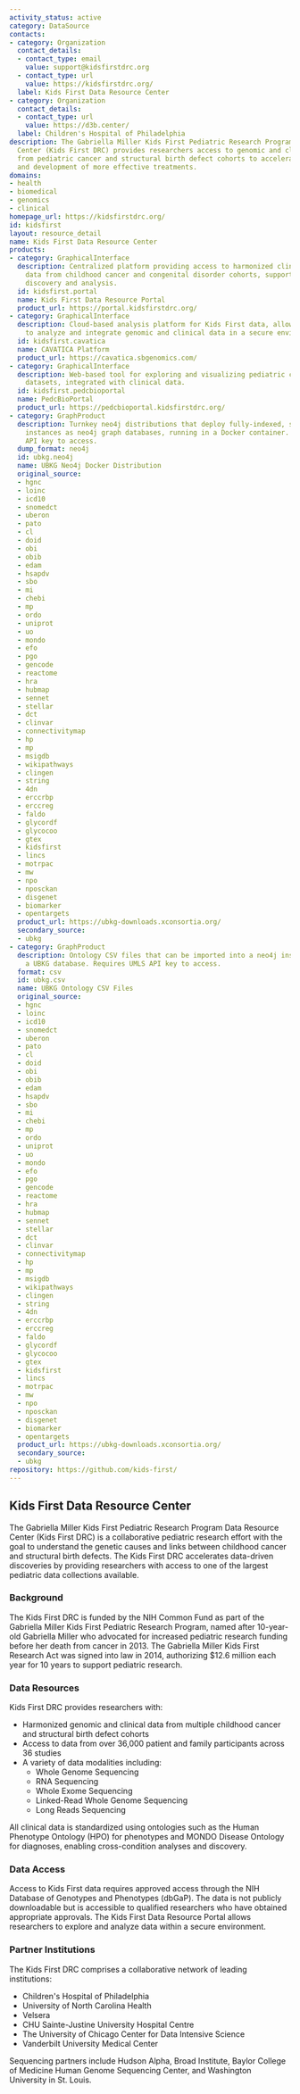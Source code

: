 ```yaml
---
activity_status: active
category: DataSource
contacts:
- category: Organization
  contact_details:
  - contact_type: email
    value: support@kidsfirstdrc.org
  - contact_type: url
    value: https://kidsfirstdrc.org/
  label: Kids First Data Resource Center
- category: Organization
  contact_details:
  - contact_type: url
    value: https://d3b.center/
  label: Children's Hospital of Philadelphia
description: The Gabriella Miller Kids First Pediatric Research Program Data Resource
  Center (Kids First DRC) provides researchers access to genomic and clinical data
  from pediatric cancer and structural birth defect cohorts to accelerate discovery
  and development of more effective treatments.
domains:
- health
- biomedical
- genomics
- clinical
homepage_url: https://kidsfirstdrc.org/
id: kidsfirst
layout: resource_detail
name: Kids First Data Resource Center
products:
- category: GraphicalInterface
  description: Centralized platform providing access to harmonized clinical and genomic
    data from childhood cancer and congenital disorder cohorts, supporting cohort
    discovery and analysis.
  id: kidsfirst.portal
  name: Kids First Data Resource Portal
  product_url: https://portal.kidsfirstdrc.org/
- category: GraphicalInterface
  description: Cloud-based analysis platform for Kids First data, allowing researchers
    to analyze and integrate genomic and clinical data in a secure environment.
  id: kidsfirst.cavatica
  name: CAVATICA Platform
  product_url: https://cavatica.sbgenomics.com/
- category: GraphicalInterface
  description: Web-based tool for exploring and visualizing pediatric cancer genomic
    datasets, integrated with clinical data.
  id: kidsfirst.pedcbioportal
  name: PedcBioPortal
  product_url: https://pedcbioportal.kidsfirstdrc.org/
- category: GraphProduct
  description: Turnkey neo4j distributions that deploy fully-indexed, standalone UBKG
    instances as neo4j graph databases, running in a Docker container. Requires UMLS
    API key to access.
  dump_format: neo4j
  id: ubkg.neo4j
  name: UBKG Neo4j Docker Distribution
  original_source:
  - hgnc
  - loinc
  - icd10
  - snomedct
  - uberon
  - pato
  - cl
  - doid
  - obi
  - obib
  - edam
  - hsapdv
  - sbo
  - mi
  - chebi
  - mp
  - ordo
  - uniprot
  - uo
  - mondo
  - efo
  - pgo
  - gencode
  - reactome
  - hra
  - hubmap
  - sennet
  - stellar
  - dct
  - clinvar
  - connectivitymap
  - hp
  - mp
  - msigdb
  - wikipathways
  - clingen
  - string
  - 4dn
  - erccrbp
  - erccreg
  - faldo
  - glycordf
  - glycocoo
  - gtex
  - kidsfirst
  - lincs
  - motrpac
  - mw
  - npo
  - nposckan
  - disgenet
  - biomarker
  - opentargets
  product_url: https://ubkg-downloads.xconsortia.org/
  secondary_source:
  - ubkg
- category: GraphProduct
  description: Ontology CSV files that can be imported into a neo4j instance to create
    a UBKG database. Requires UMLS API key to access.
  format: csv
  id: ubkg.csv
  name: UBKG Ontology CSV Files
  original_source:
  - hgnc
  - loinc
  - icd10
  - snomedct
  - uberon
  - pato
  - cl
  - doid
  - obi
  - obib
  - edam
  - hsapdv
  - sbo
  - mi
  - chebi
  - mp
  - ordo
  - uniprot
  - uo
  - mondo
  - efo
  - pgo
  - gencode
  - reactome
  - hra
  - hubmap
  - sennet
  - stellar
  - dct
  - clinvar
  - connectivitymap
  - hp
  - mp
  - msigdb
  - wikipathways
  - clingen
  - string
  - 4dn
  - erccrbp
  - erccreg
  - faldo
  - glycordf
  - glycocoo
  - gtex
  - kidsfirst
  - lincs
  - motrpac
  - mw
  - npo
  - nposckan
  - disgenet
  - biomarker
  - opentargets
  product_url: https://ubkg-downloads.xconsortia.org/
  secondary_source:
  - ubkg
repository: https://github.com/kids-first/
---
```

## Kids First Data Resource Center

The Gabriella Miller Kids First Pediatric Research Program Data Resource Center (Kids First DRC) is a collaborative pediatric research effort with the goal to understand the genetic causes and links between childhood cancer and structural birth defects. The Kids First DRC accelerates data-driven discoveries by providing researchers with access to one of the largest pediatric data collections available.

### Background

The Kids First DRC is funded by the NIH Common Fund as part of the Gabriella Miller Kids First Pediatric Research Program, named after 10-year-old Gabriella Miller who advocated for increased pediatric research funding before her death from cancer in 2013. The Gabriella Miller Kids First Research Act was signed into law in 2014, authorizing $12.6 million each year for 10 years to support pediatric research.

### Data Resources

Kids First DRC provides researchers with:

- Harmonized genomic and clinical data from multiple childhood cancer and structural birth defect cohorts
- Access to data from over 36,000 patient and family participants across 36 studies
- A variety of data modalities including:
  - Whole Genome Sequencing
  - RNA Sequencing
  - Whole Exome Sequencing
  - Linked-Read Whole Genome Sequencing
  - Long Reads Sequencing

All clinical data is standardized using ontologies such as the Human Phenotype Ontology (HPO) for phenotypes and MONDO Disease Ontology for diagnoses, enabling cross-condition analyses and discovery.

### Data Access

Access to Kids First data requires approved access through the NIH Database of Genotypes and Phenotypes (dbGaP). The data is not publicly downloadable but is accessible to qualified researchers who have obtained appropriate approvals. The Kids First Data Resource Portal allows researchers to explore and analyze data within a secure environment.

### Partner Institutions

The Kids First DRC comprises a collaborative network of leading institutions:

- Children's Hospital of Philadelphia
- University of North Carolina Health
- Velsera
- CHU Sainte-Justine University Hospital Centre
- The University of Chicago Center for Data Intensive Science
- Vanderbilt University Medical Center

Sequencing partners include Hudson Alpha, Broad Institute, Baylor College of Medicine Human Genome Sequencing Center, and Washington University in St. Louis.
